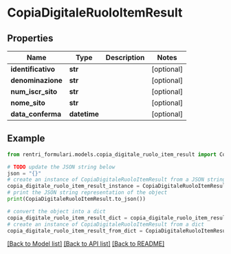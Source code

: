 # CopiaDigitaleRuoloItemResult


## Properties

Name | Type | Description | Notes
------------ | ------------- | ------------- | -------------
**identificativo** | **str** |  | [optional] 
**denominazione** | **str** |  | [optional] 
**num_iscr_sito** | **str** |  | [optional] 
**nome_sito** | **str** |  | [optional] 
**data_conferma** | **datetime** |  | [optional] 

## Example

```python
from rentri_formulari.models.copia_digitale_ruolo_item_result import CopiaDigitaleRuoloItemResult

# TODO update the JSON string below
json = "{}"
# create an instance of CopiaDigitaleRuoloItemResult from a JSON string
copia_digitale_ruolo_item_result_instance = CopiaDigitaleRuoloItemResult.from_json(json)
# print the JSON string representation of the object
print(CopiaDigitaleRuoloItemResult.to_json())

# convert the object into a dict
copia_digitale_ruolo_item_result_dict = copia_digitale_ruolo_item_result_instance.to_dict()
# create an instance of CopiaDigitaleRuoloItemResult from a dict
copia_digitale_ruolo_item_result_from_dict = CopiaDigitaleRuoloItemResult.from_dict(copia_digitale_ruolo_item_result_dict)
```
[[Back to Model list]](../README.md#documentation-for-models) [[Back to API list]](../README.md#documentation-for-api-endpoints) [[Back to README]](../README.md)


